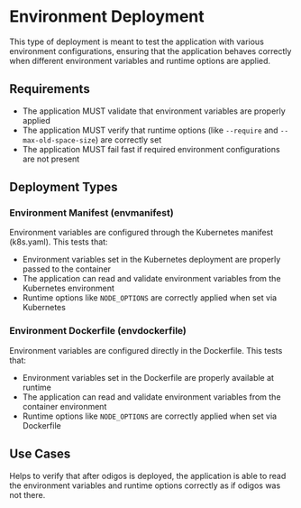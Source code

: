 # Environment Deployment

This type of deployment is meant to test the application with various environment configurations, ensuring that the application behaves correctly when different environment variables and runtime options are applied.

## Requirements

- The application MUST validate that environment variables are properly applied
- The application MUST verify that runtime options (like `--require` and `--max-old-space-size`) are correctly set
- The application MUST fail fast if required environment configurations are not present

## Deployment Types

### Environment Manifest (envmanifest)

Environment variables are configured through the Kubernetes manifest (k8s.yaml). This tests that:
- Environment variables set in the Kubernetes deployment are properly passed to the container
- The application can read and validate environment variables from the Kubernetes environment
- Runtime options like `NODE_OPTIONS` are correctly applied when set via Kubernetes

### Environment Dockerfile (envdockerfile)

Environment variables are configured directly in the Dockerfile. This tests that:
- Environment variables set in the Dockerfile are properly available at runtime
- The application can read and validate environment variables from the container environment
- Runtime options like `NODE_OPTIONS` are correctly applied when set via Dockerfile

## Use Cases

Helps to verify that after odigos is deployed, the application is able to read the environment variables and runtime options correctly as if odigos was not there.
